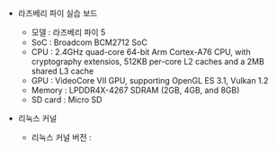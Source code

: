 - 라즈베리 파이 실습 보드
	- 모델 : 라즈베리 파이 5
	- SoC : Broadcom BCM2712 SoC
	- CPU : 2.4GHz quad-core 64-bit Arm Cortex-A76 CPU, with cryptography extensios, 512KB per-core L2 caches and a 2MB shared L3 cache
	- GPU : VideoCore VII GPU, supporting OpenGL ES 3.1, Vulkan 1.2
	- Memory : LPDDR4X-4267 SDRAM (2GB, 4GB, and 8GB)
	- SD card : Micro SD

- 리눅스 커널
	- 리눅스 커널 버전 : 